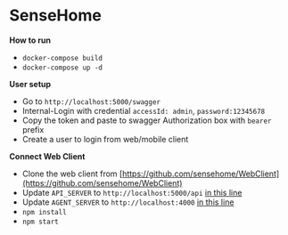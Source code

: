 # SenseHome

**How to run**

- `docker-compose build`
- `docker-compose up -d`



**User setup**

* Go to `http://localhost:5000/swagger` 
* Internal-Login with credential `accessId: admin`, `password:12345678`
* Copy the token and paste to swagger Authorization box with `bearer ` prefix
* Create a user to login from web/mobile client 



**Connect Web Client**

- Clone the web client from [https://github.com/sensehome/WebClient](https://github.com/sensehome/WebClient)
- Update `API_SERVER` to `http://localhost:5000/api` [in this line](https://github.com/sensehome/WebClient/blob/6619923497d27111403d59050e9cba6bc4e6a148/src/app/services/api.service.ts#L10)
- Update `AGENT_SERVER` to `http://localhost:4000` [in this line](https://github.com/sensehome/WebClient/blob/6619923497d27111403d59050e9cba6bc4e6a148/src/app/services/agent.service.ts#L22)
- `npm install`
- `npm start`
